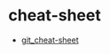 # cheat-sheet

* [git_cheat-sheet](https://github.com/cyril-olivier/cheat-sheet/blob/main/git_cheat-sheet.md)


